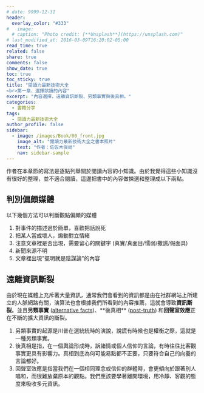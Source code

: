 ```yaml
---
# date: 9999-12-31
header:
  overlay_color: "#333"
#   image: 
  # caption: "Photo credit: [**Unsplash**](https://unsplash.com)"
# last_modified_at: 2016-03-09T16:20:02-05:00
read_time: true
related: false
share: true
comments: false
show_date: true
toc: true
toc_sticky: true
title: "閱讀力最新技術大全
<br>第一章、選擇該讀的內容"
excerpt: "內容選擇，遠離資訊斷裂、另類事實與後真相。"
categories:
  - 書籍分享
tags:
  - 閱讀力最新技術大全
author_profile: false
sidebar:
  - image: /images/Book/00_front.jpg
    image_alt: "閱讀力最新技術大全之書本照片"
    text: "作者：佐佐木俊尚"
    nav: sidebar-sample
---
```

作者在本章節的寫法是逐點列舉關於閱讀內容的小知識。由於我覺得這些小知識沒有很好的整理，並不適合閱讀，這邊把書中的內容做揀選和整理成以下兩點。

## 判別偏頗媒體
以下幾個方法可以判斷觀點偏頗的媒體
1. 對事件的描述過於簡單，喜歡把話說死
2. 把某人當成壞人，煽動對立情緒
3. 注意文章裡是否出現，需要留心的關鍵字 (真實/真面目/懦弱/撒謊/假面具)
4. 新聞來源不明
5. 文章裡出現"擺明就是陰謀論"的內容

## 遠離資訊斷裂
由於現在媒體上充斥著大量資訊，通常我們會看到的資訊都是由在社群網站上所建立的人脈網路有關，演算法也會根據我們所看到的內容推薦，這就會導致**資訊斷裂**。並且**另類事實** ([alternative facts](https://en.wikipedia.org/wiki/Alternative_facts#:~:text=Alternative%20facts%3F%20...,to%20make%20her%20look%20ridiculous.))、**後真相** ([post-truth](https://en.wikipedia.org/wiki/Post-truth)) 和**回聲室效應**正在不斷的擴大資訊的斷裂。

1. 另類事實的起源是川普在選統統時的演說，說謊有時候也是權衡之際，這就是一種另類事實。
2. 後真相是指，在一個輿論形成時，訴諸情或個人信仰的言論，有時往往比客觀事實更具有影響力。真相到底為何可能易點都不正要，只要符合自己的向養的言論都好。
3. 回聲室效應是指當我們在一個相同理念或信仰的群體時，會更傾向於跟著別人唱和，而很難放棄原本的觀點。我們應該要學著離開環境，用冷靜、客觀的態度來吸收多元資訊。

